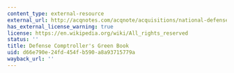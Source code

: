 ```yaml
---
content_type: external-resource
external_url: http://acqnotes.com/acqnote/acquisitions/national-defense-budget-green-book
has_external_license_warning: true
license: https://en.wikipedia.org/wiki/All_rights_reserved
status: ''
title: Defense Comptroller's Green Book
uid: d66e790e-24fd-454f-b590-a8a93715779a
wayback_url: ''
---
```

